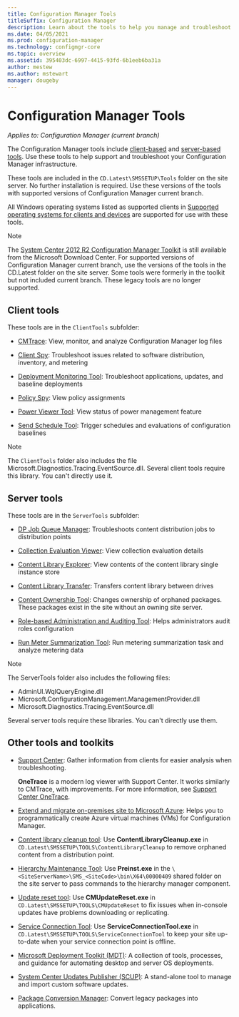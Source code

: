 ```yaml
---
title: Configuration Manager Tools
titleSuffix: Configuration Manager
description: Learn about the tools to help you manage and troubleshoot your Configuration Manager infrastructure.
ms.date: 04/05/2021
ms.prod: configuration-manager
ms.technology: configmgr-core
ms.topic: overview
ms.assetid: 395403dc-6997-4415-93fd-6b1eeb6ba31a
author: mestew
ms.author: mstewart
manager: dougeby
---
```


# Configuration Manager Tools

*Applies to: Configuration Manager (current branch)*

The Configuration Manager tools include [client-based](#client-tools) and [server-based tools](#server-tools). Use these tools to help support and troubleshoot your Configuration Manager infrastructure.

These tools are included in the `CD.Latest\SMSSETUP\Tools` folder on the site server. No further installation is required.<!--1357145--> Use these versions of the tools with supported versions of Configuration Manager current branch.

All Windows operating systems listed as supported clients in [Supported operating systems for clients and devices](../plan-design/configs/supported-operating-systems-for-clients-and-devices.md) are supported for use with these tools.

> [!NOTE]
> The [System Center 2012 R2 Configuration Manager Toolkit](https://www.microsoft.com/download/details.aspx?id=50012) is still available from the Microsoft Download Center. For supported versions of Configuration Manager current branch, use the versions of the tools in the CD.Latest folder on the site server. Some tools were formerly in the toolkit but not included current branch. These legacy tools are no longer supported.

## Client tools

These tools are in the `ClientTools` subfolder:

- [CMTrace](cmtrace.md): View, monitor, and analyze Configuration Manager log files

- [Client Spy](clispy.md): Troubleshoot issues related to software distribution, inventory, and metering

- [Deployment Monitoring Tool](deployment-monitoring-tool.md): Troubleshoot applications, updates, and baseline deployments

- [Policy Spy](policy-spy.md): View policy assignments

- [Power Viewer Tool](power-viewer-tool.md): View status of power management feature

- [Send Schedule Tool](send-schedule-tool.md): Trigger schedules and evaluations of configuration baselines

> [!NOTE]
> The `ClientTools` folder also includes the file Microsoft.Diagnostics.Tracing.EventSource.dll. Several client tools require this library. You can't directly use it.

## Server tools

These tools are in the `ServerTools` subfolder:

- [DP Job Queue Manager](dp-job-manager.md): Troubleshoots content distribution jobs to distribution points

- [Collection Evaluation Viewer](ceviewer.md): View collection evaluation details

- [Content Library Explorer](content-library-explorer.md): View contents of the content library single instance store

- [Content Library Transfer](content-library-transfer.md): Transfers content library between drives

- [Content Ownership Tool](content-ownership-tool.md): Changes ownership of orphaned packages. These packages exist in the site without an owning site server.

- [Role-based Administration and Auditing Tool](rbaviewer.md): Helps administrators audit roles configuration

- [Run Meter Summarization Tool](run-meter-summ.md): Run metering summarization task and analyze metering data

> [!NOTE]
> The ServerTools folder also includes the following files:
>
> - AdminUI.WqlQueryEngine.dll
> - Microsoft.ConfigurationManagement.ManagementProvider.dll
> - Microsoft.Diagnostics.Tracing.EventSource.dll
>
> Several server tools require these libraries. You can't directly use them.

## Other tools and toolkits

- [Support Center](support-center.md): Gather information from clients for easier analysis when troubleshooting.

    **OneTrace** is a modern log viewer with Support Center. It works similarly to CMTrace, with improvements. For more information, see [Support Center OneTrace](support-center-onetrace.md).

- [Extend and migrate on-premises site to Microsoft Azure](azure-migration-tool.md): Helps you to programmatically create Azure virtual machines (VMs) for Configuration Manager. <!--3556022-->

- [Content library cleanup tool](../plan-design/hierarchy/content-library-cleanup-tool.md): Use **ContentLibraryCleanup.exe** in `CD.Latest\SMSSETUP\TOOLS\ContentLibraryCleanup` to remove orphaned content from a distribution point.

- [Hierarchy Maintenance Tool](../servers/manage/hierarchy-maintenance-tool-preinst.exe.md): Use **Preinst.exe** in the `\<SiteServerName>\SMS_<SiteCode>\bin\X64\00000409` shared folder on the site server to pass commands to the hierarchy manager component.

- [Update reset tool](../servers/manage/update-reset-tool.md): Use **CMUpdateReset.exe** in `CD.Latest\SMSSETUP\TOOLS\CMUpdateReset` to fix issues when in-console updates have problems downloading or replicating.

- [Service Connection Tool](../servers/manage/hierarchy-maintenance-tool-preinst.exe.md): Use **ServiceConnectionTool.exe** in `CD.Latest\SMSSETUP\TOOLS\ServiceConnectionTool` to keep your site up-to-date when your service connection point is offline.

- [Microsoft Deployment Toolkit (MDT)](../../mdt/use-the-mdt.md): A collection of tools, processes, and guidance for automating desktop and server OS deployments.

- [System Center Updates Publisher (SCUP)](../../sum/tools/updates-publisher.md): A stand-alone tool to manage and import custom software updates.

- [Package Conversion Manager](../../apps/pcm/package-conversion-manager.md): Convert legacy packages into applications.
